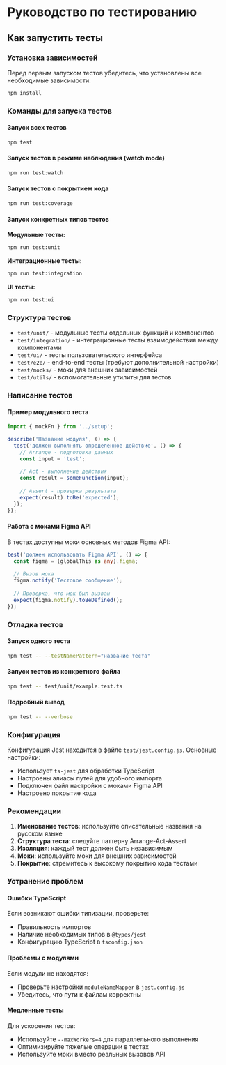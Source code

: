 # Руководство по тестированию

## Как запустить тесты

### Установка зависимостей

Перед первым запуском тестов убедитесь, что установлены все необходимые зависимости:

```bash
npm install
```

### Команды для запуска тестов

#### Запуск всех тестов
```bash
npm test
```

#### Запуск тестов в режиме наблюдения (watch mode)
```bash
npm run test:watch
```

#### Запуск тестов с покрытием кода
```bash
npm run test:coverage
```

#### Запуск конкретных типов тестов

**Модульные тесты:**
```bash
npm run test:unit
```

**Интеграционные тесты:**
```bash
npm run test:integration
```

**UI тесты:**
```bash
npm run test:ui
```

### Структура тестов

- `test/unit/` - модульные тесты отдельных функций и компонентов
- `test/integration/` - интеграционные тесты взаимодействия между компонентами
- `test/ui/` - тесты пользовательского интерфейса
- `test/e2e/` - end-to-end тесты (требуют дополнительной настройки)
- `test/mocks/` - моки для внешних зависимостей
- `test/utils/` - вспомогательные утилиты для тестов

### Написание тестов

#### Пример модульного теста

```typescript
import { mockFn } from '../setup';

describe('Название модуля', () => {
  test('должен выполнять определенное действие', () => {
    // Arrange - подготовка данных
    const input = 'test';
    
    // Act - выполнение действия
    const result = someFunction(input);
    
    // Assert - проверка результата
    expect(result).toBe('expected');
  });
});
```

#### Работа с моками Figma API

В тестах доступны моки основных методов Figma API:

```typescript
test('должен использовать Figma API', () => {
  const figma = (globalThis as any).figma;
  
  // Вызов мока
  figma.notify('Тестовое сообщение');
  
  // Проверка, что мок был вызван
  expect(figma.notify).toBeDefined();
});
```

### Отладка тестов

#### Запуск одного теста
```bash
npm test -- --testNamePattern="название теста"
```

#### Запуск тестов из конкретного файла
```bash
npm test -- test/unit/example.test.ts
```

#### Подробный вывод
```bash
npm test -- --verbose
```

### Конфигурация

Конфигурация Jest находится в файле `test/jest.config.js`. Основные настройки:

- Использует `ts-jest` для обработки TypeScript
- Настроены алиасы путей для удобного импорта
- Подключен файл настройки с моками Figma API
- Настроено покрытие кода

### Рекомендации

1. **Именование тестов**: используйте описательные названия на русском языке
2. **Структура теста**: следуйте паттерну Arrange-Act-Assert
3. **Изоляция**: каждый тест должен быть независимым
4. **Моки**: используйте моки для внешних зависимостей
5. **Покрытие**: стремитесь к высокому покрытию кода тестами

### Устранение проблем

#### Ошибки TypeScript
Если возникают ошибки типизации, проверьте:
- Правильность импортов
- Наличие необходимых типов в `@types/jest`
- Конфигурацию TypeScript в `tsconfig.json`

#### Проблемы с модулями
Если модули не находятся:
- Проверьте настройки `moduleNameMapper` в `jest.config.js`
- Убедитесь, что пути к файлам корректны

#### Медленные тесты
Для ускорения тестов:
- Используйте `--maxWorkers=4` для параллельного выполнения
- Оптимизируйте тяжелые операции в тестах
- Используйте моки вместо реальных вызовов API